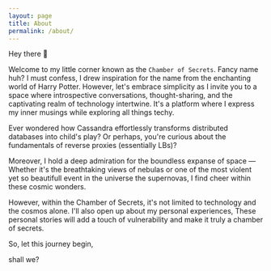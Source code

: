 ```yaml
---
layout: page
title: About
permalink: /about/
---
```


<!-- This is the base Jekyll theme. You can find out more info about customizing your Jekyll theme, as well as basic Jekyll usage documentation at [jekyllrb.com](https://jekyllrb.com/)

You can find the source code for Minima at GitHub:
[jekyll][jekyll-organization] /
[minima](https://github.com/jekyll/minima)

You can find the source code for Jekyll at GitHub:
[jekyll][jekyll-organization] /
[jekyll](https://github.com/jekyll/jekyll)


[jekyll-organization]: https://github.com/jekyll -->


Hey there 🫡  

Welcome to my little corner known as the `Chamber of Secrets`. Fancy name huh? I must confess, I drew inspiration for the name from the enchanting world of Harry Potter. However, let's embrace simplicity as I invite you to a space where introspective conversations, thought-sharing, and the captivating realm of technology intertwine. It's a platform where I express my inner musings while exploring all things techy.

Ever wondered how Cassandra effortlessly transforms distributed databases into child's play? Or perhaps, you're curious about the fundamentals of reverse proxies (essentially LBs)?

Moreover, I hold a deep admiration for the boundless expanse of space — Whether it's the breathtaking views of nebulas or one of the most violent yet so beautifull event in the universe the supernovas, I find cheer within these cosmic wonders.

However, within the Chamber of Secrets, it's not limited to technology and the cosmos alone. I'll also open up about my personal experiences, <!--including matters of the heart. I might share tales of unrequited love, the exhilaration of a newfound connection, or the emotions intertwined with relationships --> These personal stories will add a touch of vulnerability and make it truly a chamber of secrets.


So, let this journey begin, 

shall we?
